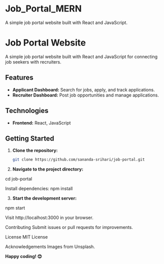 # Job_Portal_MERN
A simple job portal website built with React and JavaScript.

# Job Portal Website

A simple job portal website built with React and JavaScript for connecting job seekers with recruiters. 

## Features

- **Applicant Dashboard:** Search for jobs, apply, and track applications.
- **Recruiter Dashboard:** Post job opportunities and manage applications.

## Technologies

- **Frontend:** React, JavaScript

## Getting Started

1. **Clone the repository:**
   ```bash
   git clone https://github.com/sananda-srihari/job-portal.git

2. **Navigate to the project directory:**

  cd job-portal
  
  Install dependencies:
  npm install

3. **Start the development server:**
   
  npm start

  Visit http://localhost:3000 in your browser.

Contributing
Submit issues or pull requests for improvements.

License
MIT License

Acknowledgements
Images from Unsplash.



**Happy coding! 😊**
